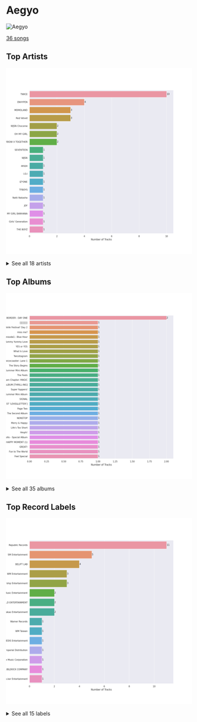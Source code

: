 # Aegyo


<img src="https://mosaic.scdn.co/640/ab67616d0000b2731544041d0285585cc92c2709ab67616d0000b27335cdd6d3f5815afac043758eab67616d0000b2733c5bfa54ae5e8312f5e0325aab67616d0000b273714e56679ab196354e2e443e" alt="Aegyo" width="100" />

[36 songs](aegyo_tracks.md)

## Top Artists

![Bar chart of top 18 artists](../images/playlists/aegyo/artists.png)


<details>
<summary>See all 18 artists</summary>

|   Number of Tracks | Art                                                                                              | Artist                                               | 🔗                                                           |
|-------------------:|:-------------------------------------------------------------------------------------------------|:-----------------------------------------------------|:------------------------------------------------------------|
|                 10 | <img src="https://i.scdn.co/image/ab6761610000e5ebd84fd6ae9ccfc6206ea6711e" alt="" width="50" /> | [TWICE](../artists/twice.md)                         | [🔗](https://open.spotify.com/artist/7n2Ycct7Beij7Dj7meI4X0) |
|                  4 | <img src="https://i.scdn.co/image/ab6761610000e5ebc5443c5abc130f03b6014845" alt="" width="50" /> | [ENHYPEN](../artists/enhypen.md)                     | [🔗](https://open.spotify.com/artist/5t5FqBwTcgKTaWmfEbwQY9) |
|                  3 | <img src="https://i.scdn.co/image/ab6761610000e5eb4d4b74165ecfadcacf0771ae" alt="" width="50" /> | MOMOLAND                                             | [🔗](https://open.spotify.com/artist/5RR0MLwcjc87wjSw2JYdwx) |
|                  3 | <img src="https://i.scdn.co/image/ab6761610000e5eb8a8415e72dedaa552259d0c1" alt="" width="50" /> | [Red Velvet](../artists/red_velvet.md)               | [🔗](https://open.spotify.com/artist/1z4g3DjTBBZKhvAroFlhOM) |
|                  2 | <img src="https://i.scdn.co/image/ab6761610000e5eba3e483bda08002c2c7bfa7ef" alt="" width="50" /> | WJSN Chocome                                         | [🔗](https://open.spotify.com/artist/5VyqN5hNo0TbYF0ICU77nn) |
|                  2 | <img src="https://i.scdn.co/image/ab6761610000e5eb9954a1ab45b2404a7bff2a45" alt="" width="50" /> | OH MY GIRL                                           | [🔗](https://open.spotify.com/artist/2019zR22qK2RBvCqtudBaI) |
|                  2 | <img src="https://i.scdn.co/image/ab6761610000e5eb758f3c632d4d726f1129d336" alt="" width="50" /> | TOMORROW X TOGETHER                                  | [🔗](https://open.spotify.com/artist/0ghlgldX5Dd6720Q3qFyQB) |
|                  1 | <img src="https://i.scdn.co/image/ab6761610000e5ebeb77c85f6012113fcefb38da" alt="" width="50" /> | [SEVENTEEN](../artists/seventeen.md)                 | [🔗](https://open.spotify.com/artist/7nqOGRxlXj7N2JYbgNEjYH) |
|                  1 | <img src="https://i.scdn.co/image/ab6761610000e5ebf8786ccb6031a3266bb15606" alt="" width="50" /> | WJSN                                                 | [🔗](https://open.spotify.com/artist/6hhqsQZhtp9hfaZhSd0VSD) |
|                  1 | <img src="https://i.scdn.co/image/ab6761610000e5eb848461f60f0f337dadbf396f" alt="" width="50" /> | [aespa](../artists/aespa.md)                         | [🔗](https://open.spotify.com/artist/6YVMFz59CuY7ngCxTxjpxE) |
|                  1 | <img src="https://i.scdn.co/image/ab6761610000e5eb8884036ea777e2afb47ac7a2" alt="" width="50" /> | I.O.I                                                | [🔗](https://open.spotify.com/artist/6RKnXXyprPjhBdCvL802Ku) |
|                  1 | <img src="https://i.scdn.co/image/ab6761610000e5eba6b0d348c125a072e5284b3e" alt="" width="50" /> | IZ*ONE                                               | [🔗](https://open.spotify.com/artist/5r1tUTxVSgvBHnoDuDODPH) |
|                  1 | <img src="https://i.scdn.co/image/ab6761610000e5ebd2c540efb76ea47414f376af" alt="" width="50" /> | TFBOYS                                               | [🔗](https://open.spotify.com/artist/1dywcVTpMrP7VmQUhngSce) |
|                  1 | <img src="https://i.scdn.co/image/ab6761610000e5ebb35107e005c18812f56b3dc0" alt="" width="50" /> | Natti Natasha                                        | [🔗](https://open.spotify.com/artist/1GDbiv3spRmZ1XdM1jQbT7) |
|                  1 | <img src="https://i.scdn.co/image/ab6761610000e5eb57d6dae61ab174bd8f9c462f" alt="" width="50" /> | JOY                                                  | [🔗](https://open.spotify.com/artist/0sYpJ0nCC8AlDrZFeAA7ub) |
|                  1 | <img src="https://i.scdn.co/image/ab67616d0000b27335cdd6d3f5815afac043758e" alt="" width="50" /> | OH MY GIRL BANHANA                                   | [🔗](https://open.spotify.com/artist/0X1f2U9bxiC3DhKA8OcvgG) |
|                  1 | <img src="https://i.scdn.co/image/ab6761610000e5eb385df356841aaec34a0914aa" alt="" width="50" /> | [Girls' Generation](../artists/girls__generation.md) | [🔗](https://open.spotify.com/artist/0Sadg1vgvaPqGTOjxu0N6c) |
|                  1 | <img src="https://i.scdn.co/image/ab6761610000e5eb8b1752dc8c0f2dce9abc2dbc" alt="" width="50" /> | THE BOYZ                                             | [🔗](https://open.spotify.com/artist/0CmvFWTX9zmMNCUi6fHtAx) |

</details>


## Top Albums

![Bar chart of top 30 albums in](../images/playlists/aegyo/albums.png)


<details>
<summary>See all 35 albums</summary>

|   Number of Tracks | Art                                                                                              | Album                                     | 🔗                                                          |
|-------------------:|:-------------------------------------------------------------------------------------------------|:------------------------------------------|:-----------------------------------------------------------|
|                  2 | <img src="https://i.scdn.co/image/ab67616d0000b2734a6096741dcf413354a59554" alt="" width="50" /> | BORDER : DAY ONE                          | [🔗](https://open.spotify.com/album/3YxF7jTnpdNepWbO42f8lH) |
|                  1 | <img src="https://i.scdn.co/image/ab67616d0000b2733c5bfa54ae5e8312f5e0325a" alt="" width="50" /> | 青春修炼手册                                    | [🔗](https://open.spotify.com/album/5sJB1R7udfChkgp5VRfY07) |
|                  1 | <img src="https://i.scdn.co/image/ab67616d0000b2733a7804057d817ff9f68ca85c" alt="" width="50" /> | ‘The ReVe Festival’ Day 2                 | [🔗](https://open.spotify.com/album/3DXz6ItR9DzIw9S0h3Cxfc) |
|                  1 | <img src="https://i.scdn.co/image/ab67616d0000b273266f95f6353cb2b974f67fa7" alt="" width="50" /> | miss me?                                  | [🔗](https://open.spotify.com/album/2YyowuE62RMWFtBSa2EO7r) |
|                  1 | <img src="https://i.scdn.co/image/ab67616d0000b2738c6cdb00ed42b1d6315f0bc1" alt="" width="50" /> | minisode1 : Blue Hour                     | [🔗](https://open.spotify.com/album/2DDNDdePEx9R0bBwRqahdr) |
|                  1 | <img src="https://i.scdn.co/image/ab67616d0000b27352db41e897d3a8dc72929208" alt="" width="50" /> | Yummy Yummy Love                          | [🔗](https://open.spotify.com/album/2r35RHvEtBjgKiONdItRR5) |
|                  1 | <img src="https://i.scdn.co/image/ab67616d0000b273140ba24506e300382e08e6ec" alt="" width="50" /> | YES or YES                                | [🔗](https://open.spotify.com/album/25VunQEW0x2W6ALND2Mh4g) |
|                  1 | <img src="https://i.scdn.co/image/ab67616d0000b273e2a4f8bcc74020cd4b01f647" alt="" width="50" /> | What Is Love                              | [🔗](https://open.spotify.com/album/5o5cJ6yZmcyy4y4hK0J6de) |
|                  1 | <img src="https://i.scdn.co/image/ab67616d0000b2736034eda385497f614778f457" alt="" width="50" /> | Twicetagram                               | [🔗](https://open.spotify.com/album/3hJXmK5gWN9P6jtZL0Lr2y) |
|                  1 | <img src="https://i.scdn.co/image/ab67616d0000b273387444ab2fc1f08dfe7915ab" alt="" width="50" /> | Twicecoaster: Lane 1                      | [🔗](https://open.spotify.com/album/5zQhaDNbiXHRqd8Y51I4vy) |
|                  1 | <img src="https://i.scdn.co/image/ab67616d0000b273ce17f432c79c5e45ce88688f" alt="" width="50" /> | The Story Begins                          | [🔗](https://open.spotify.com/album/72WWZVAx6GtSbEeGESwDLo) |
|                  1 | <img src="https://i.scdn.co/image/ab67616d0000b2738164cd1a2e03b7ca2db9ff5e" alt="" width="50" /> | The Red Summer - Summer Mini Album        | [🔗](https://open.spotify.com/album/6OXg149IkmbgW7zfzbwgS2) |
|                  1 | <img src="https://i.scdn.co/image/ab67616d0000b273557395cc096cb7b22eff310e" alt="" width="50" /> | The Feels                                 | [🔗](https://open.spotify.com/album/6bk3KlQjiXsRmGrzrNcS53) |
|                  1 | <img src="https://i.scdn.co/image/ab67616d0000b2736207621becafe079ec6c9185" alt="" width="50" /> | The Dream Chapter: MAGIC                  | [🔗](https://open.spotify.com/album/5KoR6s906nbO21C9ZPdwTv) |
|                  1 | <img src="https://i.scdn.co/image/ab67616d0000b2731544041d0285585cc92c2709" alt="" width="50" /> | THE BOYZ 6TH MINI ALBUM [THRILL-ING]      | [🔗](https://open.spotify.com/album/0lh0pZ8GjZGrAhzIG4Jn0E) |
|                  1 | <img src="https://i.scdn.co/image/ab67616d0000b273c564791fd5ae81ca9da399f4" alt="" width="50" /> | Super Yuppers!                            | [🔗](https://open.spotify.com/album/5Sh3VW04we2IqNP7BlBwuM) |
|                  1 | <img src="https://i.scdn.co/image/ab67616d0000b2736017bca98dea58ceddea77c1" alt="" width="50" /> | Summer Magic - Summer Mini Album          | [🔗](https://open.spotify.com/album/5zWa1ZEUBctbKqvwXbFawo) |
|                  1 | <img src="https://i.scdn.co/image/ab67616d0000b273d07e49e3e5a8e79903713354" alt="" width="50" /> | SIGNAL                                    | [🔗](https://open.spotify.com/album/28PwDunFAR71toOCTYRvkf) |
|                  1 | <img src="https://i.scdn.co/image/ab67616d0000b273deeee778a591e7032c1bdc80" alt="" width="50" /> | SEVENTEEN 1ST ALBUM [FIRST ‘LOVE&LETTER’] | [🔗](https://open.spotify.com/album/50BrkBakrLWufmTLjCVBwn) |
|                  1 | <img src="https://i.scdn.co/image/ab67616d0000b2739e9e3a1adcc32090690fd0b6" alt="" width="50" /> | Page Two                                  | [🔗](https://open.spotify.com/album/6q2oUEqL9uzVXHCeKoA8JV) |
|                  1 | <img src="https://i.scdn.co/image/ab67616d0000b2739b57e9b31c831fb2137c38e2" alt="" width="50" /> | Oh! - The Second Album                    | [🔗](https://open.spotify.com/album/4e841RxorIoZIufX8v7p7E) |
|                  1 | <img src="https://i.scdn.co/image/ab67616d0000b2734957fced6061ee536ca618ab" alt="" width="50" /> | NONSTOP                                   | [🔗](https://open.spotify.com/album/7J8Kp48L7RdLkpjSVrO5PY) |
|                  1 | <img src="https://i.scdn.co/image/ab67616d0000b273f0d00e054e9a9cb2e86cdf72" alt="" width="50" /> | Merry & Happy                             | [🔗](https://open.spotify.com/album/0R7pj4tnmcoUulrZGPo6nw) |
|                  1 | <img src="https://i.scdn.co/image/ab67616d0000b273eb9bc74e6ced59a2638898b0" alt="" width="50" /> | Life's Too Short                          | [🔗](https://open.spotify.com/album/11lLYKMkFheiV7ObD7WCnx) |
|                  1 | <img src="https://i.scdn.co/image/ab67616d0000b2738a30df9ceed62f9c39069c9e" alt="" width="50" /> | Hmph!                                     | [🔗](https://open.spotify.com/album/3oiVOb6e43wsvdV4ClJYm0) |
|                  1 | <img src="https://i.scdn.co/image/ab67616d0000b27366ff63bc084fb412aa2dddd3" alt="" width="50" /> | Hello - Special Album                     | [🔗](https://open.spotify.com/album/37mRfTDwQzVbHihypYY8oE) |
|                  1 | <img src="https://i.scdn.co/image/ab67616d0000b273b66327ff0474d017472d7b18" alt="" width="50" /> | HAPPY MOMENT (1)                          | [🔗](https://open.spotify.com/album/4nnyYQGOKRU090FK7sfunL) |
|                  1 | <img src="https://i.scdn.co/image/ab67616d0000b273a5bb4ef1ca42f4378d815c7c" alt="" width="50" /> | GREAT!                                    | [🔗](https://open.spotify.com/album/5vt2sEP5J0VNbYXoA7h2k4) |
|                  1 | <img src="https://i.scdn.co/image/ab67616d0000b27342b393df3e24a66e5accbf2b" alt="" width="50" /> | Fun to The World                          | [🔗](https://open.spotify.com/album/75dkh8s39e7txjNe9cODH3) |
|                  1 | <img src="https://i.scdn.co/image/ab67616d0000b27349b81808fcdaeeb55bef59d1" alt="" width="50" /> | Feel Special                              | [🔗](https://open.spotify.com/album/3NQBPabmRm3LzVcmtkTLfo) |
|                  1 | <img src="https://i.scdn.co/image/ab67616d0000b27304d1fa0ab8be50437e6bad1d" alt="" width="50" /> | Dear OHMYGIRL                             | [🔗](https://open.spotify.com/album/2xfmLni05CCgygcNdtPvuN) |
|                  1 | <img src="https://i.scdn.co/image/ab67616d0000b2731c1ea5bfa5680ac877acdd55" alt="" width="50" /> | DIMENSION : ANSWER                        | [🔗](https://open.spotify.com/album/3nOj9hsnptBEDt9ie2lra5) |
|                  1 | <img src="https://i.scdn.co/image/ab67616d0000b273714e56679ab196354e2e443e" alt="" width="50" /> | BORDER : CARNIVAL                         | [🔗](https://open.spotify.com/album/4LGYBcRsteiXjcPD4QQvxv) |
|                  1 | <img src="https://i.scdn.co/image/ab67616d0000b2735ecba6eed6a9e14a7e9534b2" alt="" width="50" /> | BLOOM*IZ                                  | [🔗](https://open.spotify.com/album/5dm3PMCHxTSOdDFZ1hlfMm) |
|                  1 | <img src="https://i.scdn.co/image/ab67616d0000b27335cdd6d3f5815afac043758e" alt="" width="50" /> | BANANA ALLERGY MONKEY                     | [🔗](https://open.spotify.com/album/5KuGBZ8VDDWM47WK2hs0PV) |

</details>


## Top Record Labels

![Bar chart of top 15 record labels](../images/playlists/aegyo/labels.png)


<details>
<summary>See all 15 labels</summary>

|   Number of Tracks | Label                                                               |
|-------------------:|:--------------------------------------------------------------------|
|                 11 | [Republic Records](../labels/republic_records.md)                   |
|                  5 | [SM Entertainment](../labels/sm_entertainment.md)                   |
|                  4 | [BELIFT LAB](../labels/belift_lab.md)                               |
|                  3 | [WM Entertainment](../labels/wm_entertainment.md)                   |
|                  3 | [Starship Entertainment](../labels/starship_entertainment.md)       |
|                  2 | [Stone Music Entertainment](../labels/stone_music_entertainment.md) |
|                  2 | [MLD ENTERTAINMENT](../labels/mld_entertainment.md)                 |
|                  2 | [Kakao Entertainment](../labels/kakao_entertainment.md)             |
|                  1 | [Warner Records](../labels/warner_records.md)                       |
|                  1 | [WM Taiwan](../labels/wm_taiwan.md)                                 |
|                  1 | [PLEDIS Entertainment](../labels/pledis_entertainment.md)           |
|                  1 | [Imperial Distribution](../labels/imperial_distribution.md)         |
|                  1 | [Genie Music Corporation](../labels/genie_music_corporation.md)     |
|                  1 | [DUBLEKICK COMPANY](../labels/dublekick_company.md)                 |
|                  1 | [Cre.ker Entertainment](../labels/cre_ker_entertainment.md)         |

</details>

